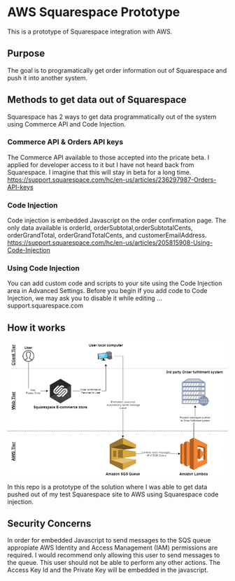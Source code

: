 # AWS Squarespace Prototype
This is a prototype of Squarespace integration with AWS. 


## Purpose
The goal is to programatically get order information out of Squarespace and push it into another system.


## Methods to get data out of Squarespace
Squarespace has 2 ways to get data programmatically out of the system using Commerce API and Code Injection.

### Commerce API  & Orders API keys
The Commerce API available to those accepted into the pricate beta. I applied for developer access to it but I have not heard back from Squarespace. I imagine that this will stay in beta for a long time.  
https://support.squarespace.com/hc/en-us/articles/236297987-Orders-API-keys

### Code Injection
Code injection is embedded Javascript on the order confirmation page.  The only data available is orderId, orderSubtotal,orderSubtotalCents, orderGrandTotal, orderGrandTotalCents, and customerEmailAddress. https://support.squarespace.com/hc/en-us/articles/205815908-Using-Code-Injection

### Using Code Injection
You can add custom code and scripts to your site using the Code Injection area in Advanced Settings. Before you begin If you add code to Code Injection, we may ask you to disable it while editing ...
support.squarespace.com


## How it works
<img src="https://github.com/dwkelly/AWS-Sandbox/raw/master/aws-squarespace-prototype/diagrams/data_flow_diagram.png" />

 In this repo is a prototype of the solution where I was able to get data pushed out of my test Squarespace site to AWS using Squarespace code injection.

 
## Security Concerns
In order for embedded Javascript to send messages to the SQS queue appropiate AWS Identity and Access Management (IAM)  permissions  are  required. I would recommend only allowing this user to send messages to the queue. This user should not be able to perform any other actions. The Access Key Id and the Private Key will be embedded in the javascript.